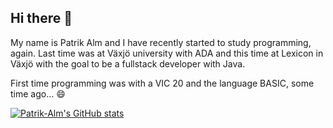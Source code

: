 ## Hi there 👋

My name is Patrik Alm and I have recently started to study programming, again. Last time was at Växjö university with ADA and this time at Lexicon in Växjö with the goal to be a fullstack developer with Java.

First time programming was with a VIC 20 and the language BASIC, some time ago... 😄

[![Patrik-Alm's GitHub stats](https://github-readme-stats.vercel.app/api?username=Patrik-Alm)](https://github.com/Patrik-Alm/github-readme-stats)


<!--
**Patrik-Alm/Patrik-Alm** is a ✨ _special_ ✨ repository because its `README.md` (this file) appears on your GitHub profile.

Here are some ideas to get you started:

- 🔭 I’m currently working on ...
- 🌱 I’m currently learning ...
- 👯 I’m looking to collaborate on ...
- 🤔 I’m looking for help with ...
- 💬 Ask me about ...
- 📫 How to reach me: ...
- 😄 Pronouns: ...
- ⚡ Fun fact: ...
-->
